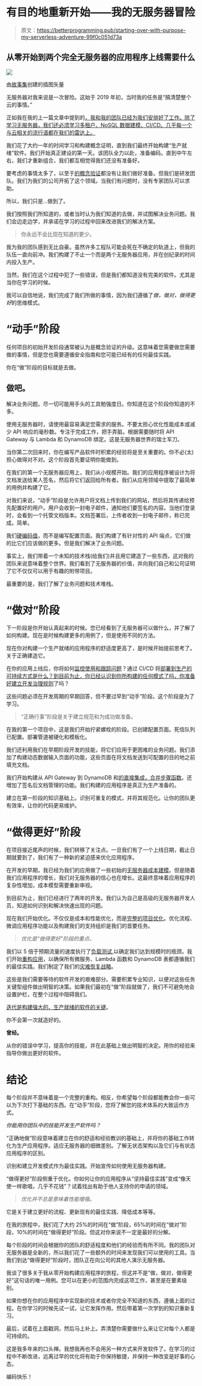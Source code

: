 # 有目的地重新开始——我的无服务器冒险

> 原文：<https://betterprogramming.pub/starting-over-with-purpose-my-serverless-adventure-99f0c051d73a>

## 从零开始到两个完全无服务器的应用程序上线需要什么

![](img/8317ea012fe65f9d4e3421a74b479422.png)

由[故事集](/www.freepik.com)创建的插图矢量

无服务器对我来说是一次冒险。这始于 2019 年初，当时我的任务是“搞清楚整个云的事情。”

正如我在我的上一篇文章中提到的[，我和我的团队已经为我们安排好了工作。除了学习无服务器，我们还必须学习多租户、NoSQL 数据建模、CI/CD。几乎每一个与云相关的流行语都在我们的雷达上。](/3-things-to-know-before-building-a-multi-tenant-serverless-app-a19e21470b56)

我们花了大约一年的时间学习和构建概念证明，直到我们最终开始构建“生产就绪”软件。我们开始真正建设的第一天。该团队全力以赴，准备编码。直到中午左右，我们才重新组合，我们都互相觉得我们还没有准备好。

要考虑的事情太多了，以至于[的概念验证](/4-reasons-you-should-never-use-proof-of-concepts-in-production-ca54432e52b9)都没有让我们做好准备。但我们是研发团队。我们为我们的公司开拓了这个领域。当我们有问题时，没有专家团队可以求助。

所以，我们只是…做到了。

我们按照我们所知道的，或者当时认为我们知道的去做，并试图解决业务问题。我们会边走边学，并承诺在学习的过程中回来改进我们的解决方案。

> 你永远不会比现在知道的更少。

我为我的团队感到无比自豪。虽然许多工程队可能会死在不确定的轨道上，但我的队伍一直向前冲。我们构建了不止一个而是两个无服务器应用，并在创纪录的时间内投入生产。

当然，我们在这个过程中犯了一些错误，但是我们都知道没有完美的软件。尤其是当你在学习的时候。

我可以自信地说，我们完成了我们所做的事情，因为我们遵循了*做，做对，做得更好*的思维模式。

# “动手”阶段

任何项目的初始开发阶段通常被认为是概念验证的升级。这意味着您需要做您需要做的事情，但是您也需要遵循安全指南和您可能已经有的任何最佳实践。

你在“做”阶段的目标就是去做。

## **做吧。**

解决业务问题。尽一切可能用手头的工具勉强度日。你知道在这个阶段你知道的不多。

使用无服务器时，请使用最容易满足您需求的服务。不要太担心优化性能成本或减少 API 响应的毫秒数。专注于完成工作，把手弄脏。根据需要随时将 API Gateway 与 Lambda 和 DynamoDB 绑定。这是无服务器世界的瑞士军刀。

当你第二次回来时，你在编写产品软件时积累的经验将是至关重要的。你不必(太)担心做得对不对。这个阶段首先要证明你能做到。

在我们的第一个无服务器应用上，我们从小规模开始。我们的应用程序被设计为将文档发送给某人签名，然后将它们返回给所有者。我们从应用领域中提取了最简单的用例并构建了它。

对我们来说，“动手”阶段是允许用户将文档上传到我们的网站，然后将其传递给预先配置好的用户。用户会收到一封电子邮件，通知他们要签名的内容。当他们登录时，会看到一个托管文档版本。文档签署后，上传者收到一封电子邮件，称已完成。简单。

我们[硬编码值](/new-project-just-hardcode-it-bac72e1a231e)，而不是编写配置页面。我们构建了有针对性的 API 端点，它们做的比它们应该做的更多。但是我们解决了业务问题。

事实上，我们带着一个未知的技术栈(给我们)并且用它建造了一些东西，这对我的团队来说意味着整个世界。我们看到了无服务器的价值，并向我们自己和公司证明了它不仅仅可以用于有趣的附带项目。

最重要的是，我们了解了业务问题和技术堆栈。

# “做对”阶段

下一阶段是你开始认真起来的时候。您已经看到了无服务器可以做什么，并了解了如何构建。现在是时候构建更多的用例了，但是使用不同的方法。

现在你对构建一个生产就绪的应用程序的舒适度更高了，是时候开始提前思考了。关于正确建造它。

在你的应用上线后，你将如何[监控使用和跟踪问题](/the-challenges-of-stateless-architecture-and-how-to-monitor-your-serverless-application-94c0e8b8dd1)？通过 CI/CD 将[部署到生产的可持续方式是什么？到目前为止，你已经认识到你所构建的任何模式了吗，你准备好](/are-you-really-ready-for-ci-cd-9a8bf6d01b8a)[建立开发治理规则](/going-serverless-governance-is-everything-c70589c9cee9)了吗？

这些问题必须在开发周期的早期回答，但不要过早到“动手”阶段。这个阶段是为了学习。

> “正确行事”阶段是关于建立规范和为成功做准备。

在我的第一个项目中，这是我们开始拧紧螺栓的阶段。已创建配置页面。死信队列已配置。部署管道被硬化和模板化。

我们还利用我们在早期阶段开发的技能，将它们应用于更困难的业务问题。我们添加了构建动态数据输入页面的功能，这些页面在将文档发送到可配置的目的地之前填充文档。

我们开始构建从 API Gateway 到 DynamoDB 和[的直接集成，合并步骤函数](/how-to-build-lightning-fast-apis-with-aws-step-functions-d1725624aaaa)。还增加了签名后文档管理的功能。我们构建的应用程序是真正为生产准备的。

建立在第一阶段的知识基础上。识别可重复的模式，并将其规范化。让你的团队更有效率，让你的代码更易维护。

# “做得更好”阶段

在项目接近尾声的时候，我们转移了关注点。一旦我们有了一个上线日期，截止日期就要到了，我们有了一种新的紧迫感来优化应用程序。

在开发的早期，我已经为我们的应用做了一些初始的[无服务器成本建模](/5-steps-to-making-a-predictable-cost-model-for-aws-serverless-projects-78d78909bb82)。但是随着我们应用程序的增长，我们对无服务器的信心也在增长。这最终意味着应用程序的复杂性增加，成本模型需要重新审视。

到目前为止，我们已经进行了两年的开发。我们认为自己是高级的无服务器开发人员，知道如何识别和解决快速出现的问题。

现在我们开始优化。不仅仅是成本和性能优化，而是[完整的项目优化](/quick-optimizations-you-should-make-to-your-serverless-applications-9cc73ec464b9)。优化流程、微调应用程序功能以及构建我们的支持组织是我们的首要任务。

> *优化是“做得更好”阶段的重点。*

我们以 5 倍于预期流量的速度执行了[负载测试](https://www.readysetcloud.io/blog/allen.helton/load-test-with-serverless),以确定我们达到规模时的瓶颈。我们开始[重构应用](/how-to-refactor-serverless-applications-the-right-way-fb5e80c71d36)，以确保所有微服务、Lambda 函数和 DynamoDB 表都遵循我们的最佳实践。我们制定了我们的[灾难恢复战略](/is-disaster-recovery-worth-it-in-serverless-applications-1a4fbccfe6fd)。

这些是我们需要等待的软件开发的艰难部分。需要积累专业知识，以便对这些任务关键型组件做出明智的决策。如果我们最初在“做”阶段就做了，我们不可避免地会设置护栏，在整个过程中阻碍我们。

[迭代是构建强大的、生产就绪的软件的关键](/the-3-key-phases-of-successful-iteration-12a4e49399e7)。

你不会第一次就造好的。

**曾经。**

从你的错误中学习，提高你的技能，并在此基础上做出明智的决定。用你的经验来指导你做出更好的软件。

# 结论

每个阶段并不意味着是一个完整的重构。相反，你希望每个阶段都能教会你一些可以为下次打下基础的东西。在“动手”阶段，您将了解您的技术体系的大致运作方式。

*你能用你团队中的技能开发生产软件吗？*

“正确地做”阶段意味着建立在你的舒适和经验教训的基础上，并将你的基础工作转化为生产应用程序。适应无服务器的细微差别。了解无状态架构以及它们与有状态应用程序的区别。

识别和建立开发模式作为最佳实践。开始宣传如何使用无服务器构建。

“做得更好”阶段侧重于优化。你如何让你的应用程序从“坚持最佳实践”变成“像天使一样歌唱，几乎不花钱”？试着找出有助于他人支持你的申请的领域。

> *优化并不总是意味着性能增强。*

它是关于建立更好的流程、更新现有的最佳实践、降低成本等等。

在我的旅程中，我们花了大约 25%的时间在“做”阶段，65%的时间在“做对”阶段，10%的时间在“做得更好”阶段。但这对你来说不一定是最好的分解。

每个阶段的时间会根据你的团队的舒适程度和他们的经验而有所不同。我的团队对无服务器是全新的，所以我们花了一些额外的时间来发现我们可以使用的工具。当我们到达“做得更好”阶段时，团队正在向公司的其他人演示无服务器。

我谈了很多关于我从零开始构建应用程序的旅程，但这并不是“做，做对，做得更好”这句话的唯一用例。您可以在更小的范围内完成这项工作，甚至是在要素级别。

如果你想在你的应用程序中实现新的技术或者你完全不知道的东西，遵循上面的过程。在你学习的时候先试一试，让它发挥作用。然后带着第一次学到的知识重新复习。

最后，试着在上面戳洞，然后马上补上。弄清楚你需要做什么来让它对每个人都是可持续的。

这是我多年来的口头禅。我想我再也不会用另一种方式来开发软件了。在学习的过程中不断改进，远离过早的优化将有助于你保持敏捷，并保持一种改变是好事的心态。

编码快乐！